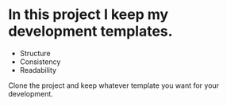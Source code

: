 # In this project I keep my development templates. 

- Structure 
- Consistency 
- Readability

Clone the project and keep whatever template you want for your development.
